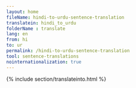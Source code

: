 ```yaml
---
layout: home
fileName: hindi-to-urdu-sentence-translation
translatein: hindi_to_urdu
folderName : translate
lang: en
from: hi
to: ur
permalink: /hindi-to-urdu-sentence-translation
tool: sentence-translations
nointernationalization: true
---
```

{% include section/translateinto.html %}
